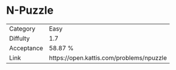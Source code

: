 # N-Puzzle

<table>
    <tr>
        <td>Category</td>
        <td>Easy</td>
    </tr>
    <tr>
        <td>Diffulty</td>
        <td>1.7</td>
    </tr>
    <tr>
        <td>Acceptance</td>
        <td>58.87 %</td>
    </tr>
    <tr>
        <td>Link</td>
        <td>https://open.kattis.com/problems/npuzzle</td>
    </tr>
</table>